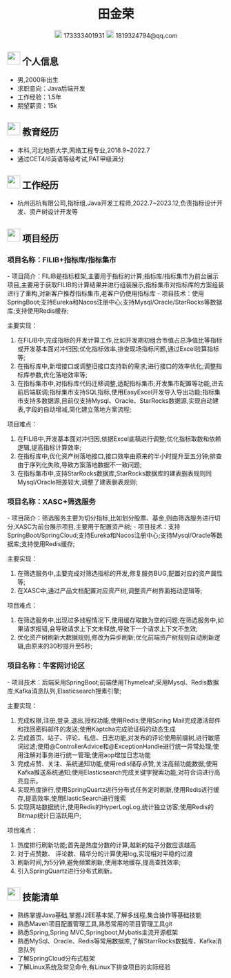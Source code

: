  <center>
     <h1>田金荣</h1>
     <div>
         <span>
             <img src="assets/phone-solid.svg" width="18px">
             173333401931
         </span>
         <span>
             <img src="assets/envelope-solid.svg" width="18px">
             1819324794@qq.com
         </span>
     </div>
 </center>

 ## <img src="assets/info-circle-solid.svg" width="30px"> 个人信息 

 - 男,2000年出生
 - 求职意向：Java后端开发
 - 工作经验：1.5年
 - 期望薪资：15k

## <img src="assets/graduation-cap-solid.svg" width="30px"> 教育经历

- 本科,河北地质大学,网络工程专业,2018.9~2022.7
- 通过CET4/6英语等级考试,PAT甲级满分

## <img src="assets/briefcase-solid.svg" width="30px"> 工作经历

- 杭州迅杭有限公司,指标组,Java开发工程师,2022.7~2023.12,负责指标设计开发、资产树设计开发等

## <img src="assets/project-diagram-solid.svg" width="30px"> 项目经历
<h3>项目名称：FILIB+指标库/指标集市</h3>
- 项目简介：FILIB是指标框架,主要用于指标的计算;指标库/指标集市为前台展示项目,主要用于获取FILIB的计算结果并进行组装展示;指标集市对指标库的方案组装进行了重构,对新客户推荐指标集市,老客户仍使用指标库
- 项目技术：使用SpringBoot;支持Eureka和Nacos注册中心;支持Mysql/Oracle/StarRocks等数据库;支持使用Redis缓存;

主要实现：
1. 在FILIB中,完成指标的开发计算工作,比如开发期初组合市值占总净值比等指标或开发基本面对冲归因;优化指标效率,排查现场指标问题,通过Excel验算指标等;
2. 在指标库中,新增接口或调整旧接口支持新的需求;进行接口的效率优化;调整指标库参数,优化落地效率等;
3. 在指标集市中,对指标库代码迁移调整,适配指标集市;开发集市配置等功能,进去前后端联调;指标集市支持SQL指标,使用EasyExcel开发导入导出功能;指标集市支持多数据源,目前仅支持Mysql、Oracle、StarRocks数据源,实现自动建表,字段的自动增减,简化建立落地方案流程;

项目难点：
1. 在FILIB中,开发基本面对冲归因,依据Excel底稿进行调整;优化指标取数和依赖逻辑,提高指标计算效率;
2. 在指标库中,优化资产树落地接口,接口效率由原来的半小时提升至五分钟;排查由于序列化失败,导致方案落地数据不一致问题; 
3. 在指标集市中,支持StarRocks数据库,StarRocks数据库的建表删表规则同Mysql/Oracle相差较大,调整了建表删表规则;

<h3>项目名称：XASC+筛选服务</h3>
- 项目简介：筛选服务主要为切分指标,比如划分股票、基金,则由筛选服务进行切分;XASC为前台展示项目,主要用于配置资产树;
- 项目技术：支持SpringBoot/SpringCloud;支持Eureka和Nacos注册中心;支持Mysql/Oracle等数据库;支持使用Redis缓存;

主要实现：
1. 在筛选服务中,主要完成对筛选指标的开发,修复服务BUG,配置对应的资产属性等;
2. 在XASC中,通过产品文档配置对应资产树,调整资产树界面拖动逻辑等;

项目难点：
1. 在筛选服务中,出现过多线程情况下,使用缓存取数为空的问题;在筛选服务中,如果请求报错,会导致请求上下文未释放,导致下一个请求上下文不生效;
2. 优化资产树刷新大数据规则,修改为异步刷新;优化前端资产树规则自动刷新逻辑,由原来的30秒提升至5秒;

<h3>项目名称：牛客网讨论区 </h3>
- 项目技术：后端采用SpringBoot;前端使用Thymeleaf;采用Mysql、Redis数据库;Kafka消息队列,Elasticsearch搜素引擎;

主要实现：
1. 完成权限,注册,登录,退出,授权功能,使用Redis;使用Spring Mail完成激活邮件和找回密码邮件的发送;使用Kaptcha完成验证码的动态生成
2. 完成首页、站子、评论、私信、日志功能,对发布的评论使用前缀树,进行敏感词过滤;使用@ControllerAdvice和@ExceptionHandle进行统一异常处理;使用注解对事务进行统一管理;使用aop增加日志功能
3. 完成点赞、关注、系统通知功能,使用redis储存点赞,关注高频功能数据;使用Kafka推送系统通知;使用Elasticsearch完成关键字搜索功能,对符合词进行高亮显示。
4. 实现热度排行,使用SpringQuartz进行分布式任务定时刷新,使用Redis进行缓存,提高效率,使用ElasticSearch进行搜索
5. 实现网站数据统计,使用Redis的HyperLogLog,统计独立访客;使用Redis的Bitmap统计日活跃用户;

项目难点：
1. 热度排行刷新功能;首先是热度分数的计算,越新的姑子分数应该越高
2. 对于点赞数、 评论数、精华分的计算使用log,实现相对平稳的过渡
3. 刷新时间,为5分钟,避免频繁刷新,使用本地缓存,提高查找效率;
4. 引入SpringQuartz进行分布式刷新。

## <img src="assets/tools-solid.svg" width="30px"> 技能清单

- 熟练掌握Java基础,掌握J2EE基本架,了解多线程,集合操作等基础技能 
- 熟悉Maven项目配置管理工具,熟悉常用的项目管理工具git
- 熟悉Spring,Spring MVC,Springboot,Mybatis主流开源框架
- 熟悉MySql、Oracle、Redis等常用数据库,了解StarrRocks数据库、Kafka消息队列
- 了解SpringCloud分布式框架
- 了解Linux系统及常见命令,有Linux下排查项目的实际经验